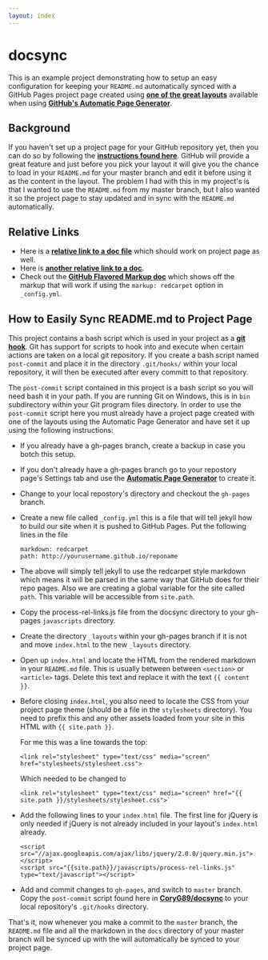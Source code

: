 ```yaml
---
layout: index
---
```


# docsync

This is an example project demonstrating how to setup an easy configuration for
keeping your `README.md` automatically synced with a GitHub Pages project
page created using [**one of the great layouts**][1] available when using
[**GitHub's Automatic Page Generator**][2].

## Background

If you haven't set up a project page for your GitHub repository yet, then you
can do so by following the [**instructions found here**][3]. GitHub will provide
a great feature and just before you pick your layout it will give you the chance
to load in your `README.md` for your master branch and edit it before using it
as the content in the layout. The problem I had with this in my project's is
that I wanted to use the `README.md` from my master branch, but I also wanted
it so the project page to stay updated and in sync with the `README.md` 
automatically.

## Relative Links

 - Here is a [**relative link to a doc file**][7] which should work on project
   page as well. 
 - Here is [**another relative link to a doc**][8].
 - Check out the [**GitHub Flavored Markup doc**][5] which shows off the
   markup that will work if using the `markup: redcarpet` option in
   `_config.yml`.

## How to Easily Sync README.md to Project Page

This project contains a bash script which is used in your project as a 
[**git hook**][4]. Git has support for scripts to hook into and execute when
certain actions are taken on a local git repository. If you create a bash
script named `post-commit` and place it in the directory `.git/hooks/`
within your local repository, it will then be executed after every committ to
that repository.

The `post-commit` script contained in this project is a bash script so you
will need bash it in your path. If you are running Git on Windows, this is in
`bin` subdirectory within your Git program files directory. In order to use the
`post-commit` script here you must already have a project page created with
one of the layouts using the Automatic Page Generator and have set it up using
the following instructions:

 * If you already have a gh-pages branch, create a backup in case you botch 
    this setup.
 
 * If you don't already have a gh-pages branch go to your repostory page's
    Settings tab and use the [**Automatic Page Generator**][2] to create
    it.

 * Change to your local repostory's directory and checkout the `gh-pages`
    branch.

 * Create a new file called `_config.yml` this is a file that will tell
    jekyll how to build our site when it is pushed to GitHub Pages. Put the
    following lines in the file

    ```
    markdown: redcarpet
    path: http://yourusername.github.io/reponame
    ```

 * The above will simply tell jekyll to use the redcarpet style markdown which
   means it will be parsed in the same way that GitHub does for their repo
   pages. Also we are creating a global variable for the site called `path`.
   This variable will be accessible from `site.path`.

 * Copy the process-rel-links.js file from the docsync directory to your
   gh-pages `javascripts` directory.

 * Create the directory `_layouts` within your gh-pages branch if it is not
   and move `index.html` to the new `_layouts` directory. 

 * Open up `index.html` and locate the HTML from the rendered markdown in your
   `README.md` file. This is usually between between `<section>` or
   `<article>` tags. Delete this text and replace it with the text 
   `{{ content }}`.

 * Before closing `index.html`, you also need to locate the CSS from your
   project page theme (should be a file in the `stylesheets` directory). You
   need to prefix this and any other assets loaded from your site in this
   HTML with `{{ site.path }}`.

   For me this was a line towards the top:

    ```
    <link rel="stylesheet" type="text/css" media="screen" href="stylesheets/stylesheet.css">
    ```

   Which needed to be changed to

    ```
    <link rel="stylesheet" type="text/css" media="screen" href="{{ site.path }}/stylesheets/stylesheet.css">`
    ```
 
 * Add the following lines to your `index.html` file. The first line for
   jQuery is only needed if jQuery is not already included in your layout's
   `index.html` already.

    ```
    <script src="//ajax.googleapis.com/ajax/libs/jquery/2.0.0/jquery.min.js"></script>
    <script src="{{site.path}}/javascripts/process-rel-links.js" type="text/javascript"></script>`
    ```

 * Add and commit changes to `gh-pages`, and switch to `master` branch. Copy
   the `post-commit` script found here in [**CoryG89/docsync**][1] to your 
   local repository's `.git/hooks` directory.


That's it, now whenever you make a commit to the `master` branch, the
`README.md` file and all the markdown in the `docs` directory of your master
branch will be synced up with the will automatically be synced to your
project page.

[1]: https://github.com/blog/1081-instantly-beautiful-project-pages
[2]: https://help.github.com/articles/creating-pages-with-the-automatic-generator
[3]: https://help.github.com/articles/creating-pages-with-the-automatic-generator#the-automatic-page-generator
[4]: http://git-scm.com/book/en/Customizing-Git-Git-Hooks
[5]: docs/gfm.md
[6]: docs/source.txt
[7]: docs/other.md
[8]: docs/another.md
[9]: docs/gfm.md
